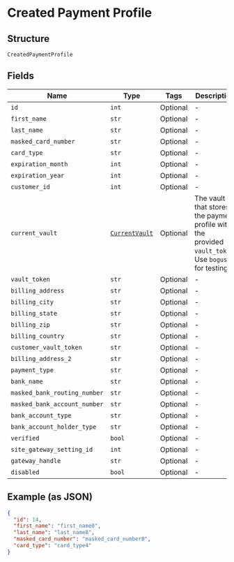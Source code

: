 
# Created Payment Profile

## Structure

`CreatedPaymentProfile`

## Fields

| Name | Type | Tags | Description |
|  --- | --- | --- | --- |
| `id` | `int` | Optional | - |
| `first_name` | `str` | Optional | - |
| `last_name` | `str` | Optional | - |
| `masked_card_number` | `str` | Optional | - |
| `card_type` | `str` | Optional | - |
| `expiration_month` | `int` | Optional | - |
| `expiration_year` | `int` | Optional | - |
| `customer_id` | `int` | Optional | - |
| `current_vault` | [`CurrentVault`](../../doc/models/current-vault.md) | Optional | The vault that stores the payment profile with the provided `vault_token`. Use `bogus` for testing. |
| `vault_token` | `str` | Optional | - |
| `billing_address` | `str` | Optional | - |
| `billing_city` | `str` | Optional | - |
| `billing_state` | `str` | Optional | - |
| `billing_zip` | `str` | Optional | - |
| `billing_country` | `str` | Optional | - |
| `customer_vault_token` | `str` | Optional | - |
| `billing_address_2` | `str` | Optional | - |
| `payment_type` | `str` | Optional | - |
| `bank_name` | `str` | Optional | - |
| `masked_bank_routing_number` | `str` | Optional | - |
| `masked_bank_account_number` | `str` | Optional | - |
| `bank_account_type` | `str` | Optional | - |
| `bank_account_holder_type` | `str` | Optional | - |
| `verified` | `bool` | Optional | - |
| `site_gateway_setting_id` | `int` | Optional | - |
| `gateway_handle` | `str` | Optional | - |
| `disabled` | `bool` | Optional | - |

## Example (as JSON)

```json
{
  "id": 14,
  "first_name": "first_name0",
  "last_name": "last_name8",
  "masked_card_number": "masked_card_number8",
  "card_type": "card_type4"
}
```

